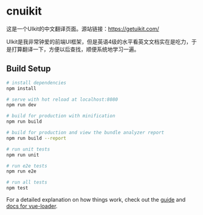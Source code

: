 
# cnuikit

这是一个UIkit的中文翻译页面。源站链接：https://getuikit.com/

UIkit是我非常钟爱的前端UI框架，但是英语4级的水平看英文文档实在是吃力，于是打算翻译一下，方便以后查找，顺便系统地学习一遍。

## Build Setup

``` bash
# install dependencies
npm install

# serve with hot reload at localhost:8080
npm run dev

# build for production with minification
npm run build

# build for production and view the bundle analyzer report
npm run build --report

# run unit tests
npm run unit

# run e2e tests
npm run e2e

# run all tests
npm test
```

For a detailed explanation on how things work, check out the [guide](http://vuejs-templates.github.io/webpack/) and [docs for vue-loader](http://vuejs.github.io/vue-loader).
